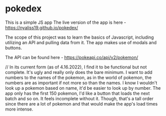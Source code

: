 # pokedex

This is a simple JS app
The live version of the app is here - https://nyaliss19.github.io/pokedex/

The scope of this project was to learn the basics of Javascript, including utilizing an API and pulling data from
it.
The app makes use of modals and buttons.

The API can be found here - https://pokeapi.co/api/v2/pokemon/

//
In its current form (as of 4.16.2022), I find it to be functional but not complete.
It's ugly and really only does the bare minimum.
I want to add numbers to the names of the pokemon, as in the world of pokemon, the numbers are as
important if not more so than the names. I know I wouldn't look up a pokemon based on name, it'd be easier
to look up by number.
The app only has the first 150 pokemon, I'd like a button that loads the next batch and so on. It feels incomplete without it. Though, that's a tall order since there are a lot of pokemon and that would make the app's load times
more intense.
